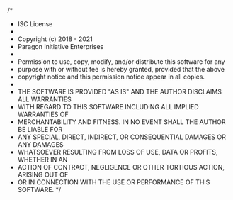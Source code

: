 /*
* ISC License
*
* Copyright (c) 2018 - 2021
* Paragon Initiative Enterprises <security at paragonie dot com>
*
* Permission to use, copy, modify, and/or distribute this software for any
* purpose with or without fee is hereby granted, provided that the above
* copyright notice and this permission notice appear in all copies.
*
* THE SOFTWARE IS PROVIDED "AS IS" AND THE AUTHOR DISCLAIMS ALL WARRANTIES
* WITH REGARD TO THIS SOFTWARE INCLUDING ALL IMPLIED WARRANTIES OF
* MERCHANTABILITY AND FITNESS. IN NO EVENT SHALL THE AUTHOR BE LIABLE FOR
* ANY SPECIAL, DIRECT, INDIRECT, OR CONSEQUENTIAL DAMAGES OR ANY DAMAGES
* WHATSOEVER RESULTING FROM LOSS OF USE, DATA OR PROFITS, WHETHER IN AN
* ACTION OF CONTRACT, NEGLIGENCE OR OTHER TORTIOUS ACTION, ARISING OUT OF
* OR IN CONNECTION WITH THE USE OR PERFORMANCE OF THIS SOFTWARE.
  */